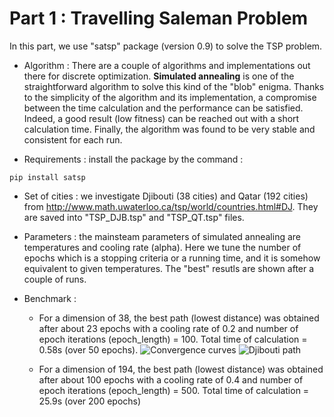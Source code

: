 # Part 1 : Travelling Saleman Problem

In this part, we use "satsp" package (version 0.9) to solve the TSP problem.

- Algorithm : 
There are a couple of algorithms and implementations out there for discrete optimization. **Simulated annealing** is one of the straightforward  algorithm to solve this kind of the "blob" enigma. Thanks to the simplicity of the algorithm and its implementation, a compromise between the time calculation and the performance can be satisfied. Indeed, a good result (low fitness) can be reached out with a short calculation time. Finally, the algorithm was found to be very stable and consistent for each run.  

- Requirements : install the package by the command :

```
pip install satsp
```
- Set of cities : we investigate Djibouti (38 cities) and Qatar (192 cities) from http://www.math.uwaterloo.ca/tsp/world/countries.html#DJ. They are saved into "TSP_DJB.tsp" and "TSP_QT.tsp" files. 

- Parameters : the mainsteam parameters of simulated annealing are temperatures and cooling rate (alpha). Here we tune the number of epochs which is a stopping criteria or a running time, and it is somehow equivalent to given temperatures. The "best" resutls are shown after a couple of runs.     

- Benchmark : 
   - For a dimension of 38, the best path (lowest distance) was obtained after about 23 epochs with a cooling rate of 0.2 and number of epoch iterations (epoch_length) = 100. Total time of calculation = 0.58s (over 50 epochs).
![Convergence curves](./ImgRes/TSP_Dibouti.png)
![Djibouti path](./ImgRes/TSP_Dibouti_path.png)

   
   - For a dimension of 194, the best path (lowest distance) was obtained after about 100 epochs with a cooling rate of 0.4 and number of epoch iterations (epoch_length) = 500. Total time of calculation = 25.9s (over 200 epochs)

